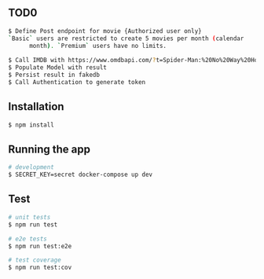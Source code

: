 ## TOD0
```bash
$ Define Post endpoint for movie {Authorized user only}
`Basic` users are restricted to create 5 movies per month (calendar
      month). `Premium` users have no limits.
      
$ Call IMDB with https://www.omdbapi.com/?t=Spider-Man:%20No%20Way%20Home&apikey=4beab0f8
$ Populate Model with result
$ Persist result in fakedb
$ Call Authentication to generate token

```

## Installation

```bash
$ npm install
```

## Running the app

```bash
# development
$ SECRET_KEY=secret docker-compose up dev

```

## Test

```bash
# unit tests
$ npm run test

# e2e tests
$ npm run test:e2e

# test coverage
$ npm run test:cov
```